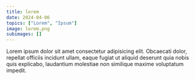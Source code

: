 ```yaml
---
title: lorem
date: 2024-04-06
topics: ["Lorem", "Ipsum"]
image: lorem.png
subimages: []
---
```


Lorem ipsum dolor sit amet consectetur adipisicing elit. Obcaecati dolor,
repellat officiis incidunt ullam, eaque fugiat ut aliquid deserunt quia nobis
quis explicabo, laudantium molestiae non similique maxime voluptatum impedit.
